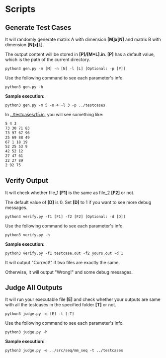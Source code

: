 # Scripts

## Generate Test Cases

It will randomly generate matrix A with dimension **[M]x[N]** and matrix B with dimension **[N]x[L]**.

The output content will be stored in **[P]/[M*L].in**. **[P]** has a default value, which is the path of the current directory.

```shell
python3 gen.py -m [M] -n [N] -l [L] [Optional: -p [P]]
```

Use the following command to see each parameter's info.

```shell
python3 gen.py -h
```

**Sample execution:**

```shell
python3 gen.py -m 5 -n 4 -l 3 -p ../testcases
```

In [../testcases/15.in](../testcases/), you will see something like:

```txt
5 4 3
73 30 71 83 
73 97 67 96 
25 69 88 49 
67 1 18 19 
52 25 53 9 
42 52 12 
27 47 61 
22 27 89 
2 92 75 
```

## Verify Output

It will check whether file_1 **[F1]** is the same as file_2 **[F2]** or not.

The default value of **[D]** is 0. Set **[D]** to 1 if you want to see more debug messages.

```shell
python3 verify.py -f1 [F1] -f2 [F2] [Optional: -d [D]]
```

Use the following command to see each parameter's info.

```shell
python3 verify.py -h
```

**Sample execution:**

```shell
python3 verify.py -f1 testcase.out -f2 yours.out -d 1
```

It will output "Correct!" if two files are exactly the same.

Otherwise, it will output "Wrong!" and some debug messages.

## Judge All Outputs

It will run your executable file **[E]** and check whether your outputs are same with all the testcases in the specified folder **[T]** or not.

```shell
python3 judge.py -e [E] -t [-T]
```

Use the following command to see each parameter's info.

```shell
python3 judge.py -h
```

**Sample execution:**

```shell
python3 judge.py -e ../src/seq/mm_seq -t ../testcases
```

